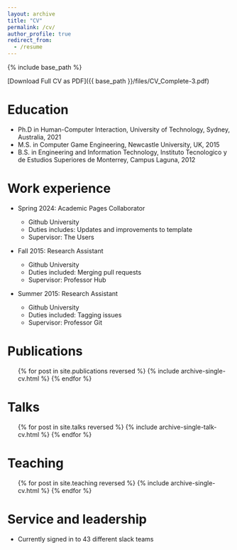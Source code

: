 ```yaml
---
layout: archive
title: "CV"
permalink: /cv/
author_profile: true
redirect_from:
  - /resume
---
```


{% include base_path %}

[Download Full CV as PDF]({{ base_path }}/files/CV_Complete-3.pdf)

Education
======
* Ph.D in Human-Computer Interaction, University of Technology, Sydney, Australia, 2021
* M.S. in Computer Game Engineering, Newcastle University, UK, 2015
* B.S. in Engineering and Information Technology, Instituto Tecnologico y de Estudios Superiores de Monterrey, Campus Laguna, 2012

Work experience
======
* Spring 2024: Academic Pages Collaborator
  * Github University
  * Duties includes: Updates and improvements to template
  * Supervisor: The Users

* Fall 2015: Research Assistant
  * Github University
  * Duties included: Merging pull requests
  * Supervisor: Professor Hub

* Summer 2015: Research Assistant
  * Github University
  * Duties included: Tagging issues
  * Supervisor: Professor Git
  

Publications
======
  <ul>{% for post in site.publications reversed %}
    {% include archive-single-cv.html %}
  {% endfor %}</ul>
  
Talks
======
  <ul>{% for post in site.talks reversed %}
    {% include archive-single-talk-cv.html  %}
  {% endfor %}</ul>
  
Teaching
======
  <ul>{% for post in site.teaching reversed %}
    {% include archive-single-cv.html %}
  {% endfor %}</ul>
  
Service and leadership
======
* Currently signed in to 43 different slack teams
